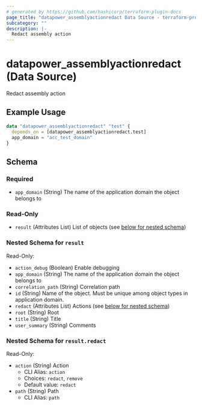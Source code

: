 ```yaml
---
# generated by https://github.com/hashicorp/terraform-plugin-docs
page_title: "datapower_assemblyactionredact Data Source - terraform-provider-datapower"
subcategory: ""
description: |-
  Redact assembly action
---
```


# datapower_assemblyactionredact (Data Source)

Redact assembly action

## Example Usage

```terraform
data "datapower_assemblyactionredact" "test" {
  depends_on = [datapower_assemblyactionredact.test]
  app_domain = "acc_test_domain"
}
```

<!-- schema generated by tfplugindocs -->
## Schema

### Required

- `app_domain` (String) The name of the application domain the object belongs to

### Read-Only

- `result` (Attributes List) List of objects (see [below for nested schema](#nestedatt--result))

<a id="nestedatt--result"></a>
### Nested Schema for `result`

Read-Only:

- `action_debug` (Boolean) Enable debugging
- `app_domain` (String) The name of the application domain the object belongs to
- `correlation_path` (String) Correlation path
- `id` (String) Name of the object. Must be unique among object types in application domain.
- `redact` (Attributes List) Actions (see [below for nested schema](#nestedatt--result--redact))
- `root` (String) Root
- `title` (String) Title
- `user_summary` (String) Comments

<a id="nestedatt--result--redact"></a>
### Nested Schema for `result.redact`

Read-Only:

- `action` (String) Action
  - CLI Alias: `action`
  - Choices: `redact`, `remove`
  - Default value: `redact`
- `path` (String) Path
  - CLI Alias: `path`
